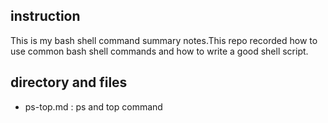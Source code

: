 ## instruction
This is my bash shell command summary notes.This repo recorded  how to use common bash shell commands and how to write a good shell script.


## directory and files 

- ps-top.md : ps and top command 
